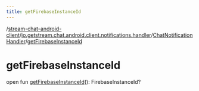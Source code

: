 ```yaml
---
title: getFirebaseInstanceId
---
```

/[stream-chat-android-client](../../index.md)/[io.getstream.chat.android.client.notifications.handler](../index.md)/[ChatNotificationHandler](index.md)/[getFirebaseInstanceId](getFirebaseInstanceId.md)  
  
  
  
# getFirebaseInstanceId  
open fun [getFirebaseInstanceId](getFirebaseInstanceId.md)(): FirebaseInstanceId?
